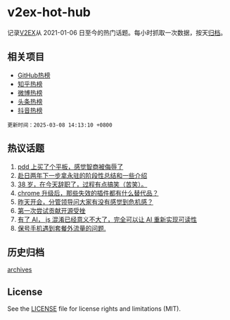 # v2ex-hot-hub

 记录[V2EX](https://www.v2ex.com/)从 2021-01-06 日至今的热门话题。每小时抓取一次数据，按天[归档](archives)。
 
 ## 相关项目

- [GitHub热榜](https://github.com/lonnyzhang423/github-hot-hub)
- [知乎热榜](https://github.com/lonnyzhang423/zhihu-hot-hub)
- [微博热榜](https://github.com/lonnyzhang423/weibo-hot-hub)
- [头条热榜](https://github.com/lonnyzhang423/toutiao-hot-hub)
- [抖音热榜](https://github.com/lonnyzhang423/douyin-hot-hub)


 `更新时间：2025-03-08 14:13:10 +0800`

## 热议话题

1. [pdd 上买了个平板，感觉智商被侮辱了](https://www.v2ex.com/t/1116691)
1. [赴日两年下一步拿永驻的阶段性总结和一些介绍](https://www.v2ex.com/t/1116665)
1. [38 岁，在今天辞职了，过程有点搞笑（苦笑）。](https://www.v2ex.com/t/1116671)
1. [chrome 升级后，那些失效的插件都有什么替代品？](https://www.v2ex.com/t/1116730)
1. [昨天开会，分管领导问大家有没有感觉到危机感？](https://www.v2ex.com/t/1116674)
1. [第一次尝试贡献开源受挫](https://www.v2ex.com/t/1116700)
1. [有了 AI， js 混淆已经意义不大了，完全可以让 AI 重新实现可读性](https://www.v2ex.com/t/1116708)
1. [保号手机遇到套餐外流量的问题.](https://www.v2ex.com/t/1116734)

## 历史归档

[archives](archives)

## License

See the [LICENSE](LICENSE) file for license rights and limitations (MIT).
